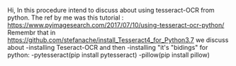 Hi,
In this procedure intend to discuss about using tesseract-OCR from python.
The ref by me was this tutorial : https://www.pyimagesearch.com/2017/07/10/using-tesseract-ocr-python/
Remembr that in https://github.com/stefanache/install_Tesseract4_for_Python3.7 we discuss about 
   -installing Teseract-OCR and then
   -installing "it's "bidings" for python:
      -pytesseract(pip install pytesseract)
      -pillow(pip install pillow)
